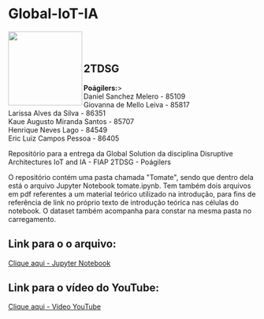 # **Global-IoT-IA**

<img src="https://upload.wikimedia.org/wikipedia/commons/d/d4/Fiap-logo-novo.jpg" width="150" align="left"/>

<br/><br/>

## 2TDSG

 <b>Poágilers:</b>><br>
Daniel Sanchez Melero - 85109<br>
Giovanna de Mello Leiva - 85817<br>
Larissa Alves da Silva - 86351<br>
Kaue Augusto Miranda Santos - 85707<br>
Henrique Neves Lago - 84549<br>
Eric Luiz Campos Pessoa - 86405<br>

Repositório para a entrega da Global Solution da disciplina Disruptive Architectures IoT and IA - FIAP 2TDSG - Poágilers

O repositório contém uma pasta chamada "Tomate", sendo que dentro dela está o arquivo Jupyter Notebook tomate.ipynb. Tem também dois arquivos em pdf referentes a um material teórico utilizado na introdução, para fins de referência de link no próprio texto de introdução teórica nas células do notebook. O dataset também acompanha para constar na mesma pasta no carregamento.



## Link para o o arquivo:
<a href = "https://github.com/Poagilers-Fenix/Global-IoT-IA/tree/main/Tomate/tomate.ipynb">Clique aqui - Jupyter Notebook</a>


## Link para o vídeo do YouTube:
<a href = "https://youtu.be/Pcsi6xjb3sE">Clique aqui - Vídeo YouTube</a>
